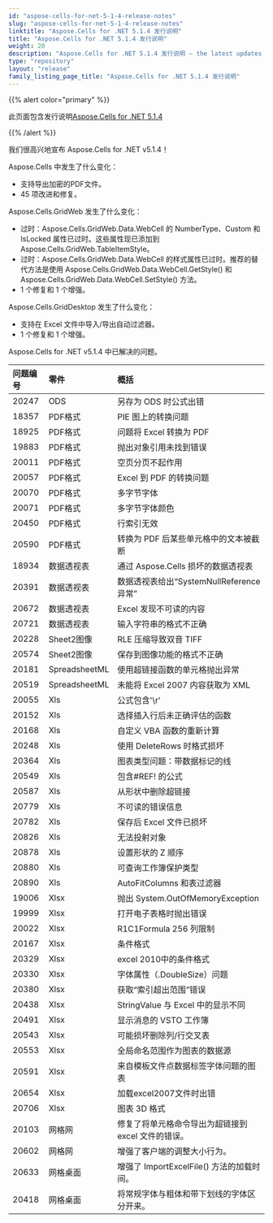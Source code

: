 ```yaml
---
id: "aspose-cells-for-net-5-1-4-release-notes"
slug: "aspose-cells-for-net-5-1-4-release-notes"
linktitle: "Aspose.Cells for .NET 5.1.4 发行说明"
title: "Aspose.Cells for .NET 5.1.4 发行说明"
weight: 20
description: "Aspose.Cells for .NET 5.1.4 发行说明 – the latest updates and fixes."
type: "repository"
layout: "release"
family_listing_page_title: "Aspose.Cells for .NET 5.1.4 发行说明"
---
```

{{% alert color="primary" %}} 

此页面包含发行说明[Aspose.Cells for .NET 5.1.4](https://releases.aspose.com/cells/net/new-releases/aspose.cells-for-.net-5.1.4/)

{{% /alert %}} 

我们很高兴地宣布 Aspose.Cells for .NET v5.1.4！

 Aspose.Cells 中发生了什么变化：

- 支持导出加密的PDF文件。
- 45 项改进和修复。

 Aspose.Cells.GridWeb 发生了什么变化：

- 过时：Aspose.Cells.GridWeb.Data.WebCell 的 NumberType、Custom 和 IsLocked 属性已过时。这些属性现已添加到 Aspose.Cells.GridWeb.TableItemStyle。
- 过时：Aspose.Cells.GridWeb.Data.WebCell 的样式属性已过时。推荐的替代方法是使用 Aspose.Cells.GridWeb.Data.WebCell.GetStyle() 和 Aspose.Cells.GridWeb.Data.WebCell.SetStyle() 方法。
- 1 个修复和 1 个增强。



 Aspose.Cells.GridDesktop 发生了什么变化：

- 支持在 Excel 文件中导入/导出自动过滤器。
- 1 个修复和 1 个增强。

 Aspose.Cells for .NET v5.1.4 中已解决的问题。

|**问题编号** |**零件** |**概括** |
|:- |:- |:- |
|20247 |ODS |另存为 ODS 时公式出错|
|18357 | PDF格式|PIE 图上的转换问题|
|18925 | PDF格式|问题将 Excel 转换为 PDF|
|19883 | PDF格式|抛出对象引用未找到错误|
|20011 | PDF格式|空页分页不起作用|
|20057 | PDF格式|Excel 到 PDF 的转换问题|
|20070 | PDF格式|多字节字体|
|20071 | PDF格式|多字节字体颜色|
|20450 | PDF格式|行索引无效|
|20590 | PDF格式|转换为 PDF 后某些单元格中的文本被截断|
|18934 |数据透视表|通过 Aspose.Cells 损坏的数据透视表|
|20391 |数据透视表|数据透视表给出“SystemNullReference 异常”|
|20672 |数据透视表|Excel 发现不可读的内容|
|20721 |数据透视表|输入字符串的格式不正确|
|20228 |Sheet2图像|RLE 压缩导致双音 TIFF|
|20574 |Sheet2图像|保存到图像功能的格式不正确|
|20181 |SpreadsheetML |使用超链接函数的单元格抛出异常|
|20519 |SpreadsheetML |未能将 Excel 2007 内容获取为 XML|
|20055 |Xls|公式包含'\r'|
|20152 |Xls|选择插入行后未正确评估的函数|
|20168 |Xls|自定义 VBA 函数的重新计算|
|20248 |Xls|使用 DeleteRows 时格式损坏|
|20364 |Xls|图表类型问题：带数据标记的线|
|20549 |Xls|包含#REF! 的公式|
|20587 |Xls|从形状中删除超链接|
|20779 |Xls|不可读的错误信息|
|20782 |Xls|保存后 Excel 文件已损坏|
|20826 |Xls|无法投射对象|
|20878 |Xls|设置形状的 Z 顺序|
|20880 |Xls|可查询工作簿保护类型|
|20890 |Xls|AutoFitColumns 和表过滤器|
|19006 | Xlsx|抛出 System.OutOfMemoryException|
|19999 | Xlsx|打开电子表格时抛出错误|
|20022 | Xlsx|R1C1Formula 256 列限制|
|20167 | Xlsx|条件格式|
|20329 | Xlsx|excel 2010中的条件格式|
|20330 | Xlsx|字体属性（.DoubleSize）问题|
|20380 | Xlsx|获取“索引超出范围”错误|
|20438 | Xlsx|StringValue 与 Excel 中的显示不同|
|20491 | Xlsx|显示消息的 VSTO 工作簿|
|20543 | Xlsx|可能损坏删除列/行交叉表|
|20553 | Xlsx|全局命名范围作为图表的数据源|
|20591 | Xlsx|来自模板文件点数据标签字体问题的图表|
|20654 | Xlsx|加载excel2007文件时出错|
|20706 | Xlsx|图表 3D 格式|
|20103 |网格网|修复了将单元格命令导出为超链接到 excel 文件的错误。|
|20602 |网格网|增强了客户端的调整大小行为。|
|20633 |网格桌面|增强了 ImportExcelFile() 方法的加载时间。|
|20418 |网格桌面|将常规字体与粗体和带下划线的字体区分开来。|

